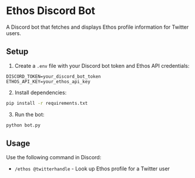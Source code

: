 # Ethos Discord Bot

A Discord bot that fetches and displays Ethos profile information for Twitter users.

## Setup

1. Create a `.env` file with your Discord bot token and Ethos API credentials:
```
DISCORD_TOKEN=your_discord_bot_token
ETHOS_API_KEY=your_ethos_api_key
```

2. Install dependencies:
```bash
pip install -r requirements.txt
```

3. Run the bot:
```bash
python bot.py
```

## Usage

Use the following command in Discord:
- `/ethos @twitterhandle` - Look up Ethos profile for a Twitter user 